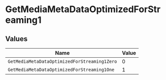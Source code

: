 # GetMediaMetaDataOptimizedForStreaming1


## Values

| Name                                         | Value                                        |
| -------------------------------------------- | -------------------------------------------- |
| `GetMediaMetaDataOptimizedForStreaming1Zero` | 0                                            |
| `GetMediaMetaDataOptimizedForStreaming1One`  | 1                                            |
